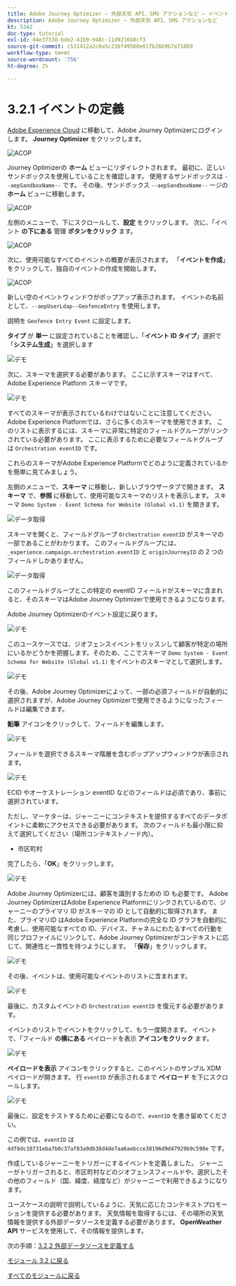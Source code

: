```yaml
---
title: Adobe Journey Optimizer – 外部天気 API、SMS アクションなど – イベントを定義
description: Adobe Journey Optimizer – 外部天気 API、SMS アクションなど
kt: 5342
doc-type: tutorial
exl-id: d4e37338-bde2-41b9-948c-11d9216b8cf3
source-git-commit: c531412a2c0a5c216f49560e01fb26b9b7e71869
workflow-type: tm+mt
source-wordcount: '756'
ht-degree: 2%

---
```


# 3.2.1 イベントの定義

[Adobe Experience Cloud](https://experience.adobe.com) に移動して、Adobe Journey Optimizerにログインします。 **Journey Optimizer** をクリックします。

![ACOP](./../../../modules/ajo-b2c/module3.1/images/acophome.png)

Journey Optimizerの **ホーム** ビューにリダイレクトされます。 最初に、正しいサンドボックスを使用していることを確認します。 使用するサンドボックスは `--aepSandboxName--` です。 その後、サンドボックス `--aepSandboxName--` ージの **ホーム** ビューに移動します。

![ACOP](./../../../modules/ajo-b2c/module3.1/images/acoptriglp.png)

左側のメニューで、下にスクロールして、**設定** をクリックします。 次に、「イベント **の下にある** 管理 **ボタンをクリック** ます。

![ACOP](./images/acopmenu.png)

次に、使用可能なすべてのイベントの概要が表示されます。 「**イベントを作成**」をクリックして、独自のイベントの作成を開始します。

![ACOP](./images/emptyevent.png)

新しい空のイベントウィンドウがポップアップ表示されます。
イベントの名前として、`--aepUserLdap--GeofenceEntry` を使用します。

説明を `Geofence Entry Event` に設定します。

**タイプ** が **単一** に設定されていることを確認し、「**イベント ID タイプ**」選択で「**システム生成**」を選択します

![デモ](./images/evname.png)

次に、スキーマを選択する必要があります。 ここに示すスキーマはすべて、Adobe Experience Platform スキーマです。

![デモ](./images/evschema.png)

すべてのスキーマが表示されているわけではないことに注意してください。 Adobe Experience Platformでは、さらに多くのスキーマを使用できます。
このリストに表示するには、スキーマに非常に特定のフィールドグループがリンクされている必要があります。 ここに表示するために必要なフィールドグループは `Orchestration eventID` です。

これらのスキーマがAdobe Experience Platformでどのように定義されているかを簡単に見てみましょう。

左側のメニューで、**スキーマ** に移動し、新しいブラウザータブで開きます。 **スキーマ** で、**参照** に移動して、使用可能なスキーマのリストを表示します。
スキーマ `Demo System - Event Schema for Website (Global v1.1)` を開きます。

![データ取得](./images/schemas.png)

スキーマを開くと、フィールドグループ `Orchestration eventID` がスキーマの一部であることがわかります。
このフィールドグループには、`_experience.campaign.orchestration.eventID` と `originJourneyID` の 2 つのフィールドしかありません。

![データ取得](./images/schemageo.png)

このフィールドグループとこの特定の eventID フィールドがスキーマに含まれると、そのスキーマはAdobe Journey Optimizerで使用できるようになります。

Adobe Journey Optimizerのイベント設定に戻ります。

![デモ](./images/evschema.png)

このユースケースでは、ジオフェンスイベントをリッスンして顧客が特定の場所にいるかどうかを把握します。そのため、ここでスキーマ `Demo System - Event Schema for Website (Global v1.1)` をイベントのスキーマとして選択します。

![デモ](./images/evschema1.png)

その後、Adobe Journey Optimizerによって、一部の必須フィールドが自動的に選択されますが、Adobe Journey Optimizerで使用できるようになったフィールドは編集できます。

**鉛筆** アイコンをクリックして、フィールドを編集します。

![デモ](./images/editfields.png)

フィールドを選択できるスキーマ階層を含むポップアップウィンドウが表示されます。

![デモ](./images/popup.png)

ECID やオーケストレーション eventID などのフィールドは必須であり、事前に選択されています。

ただし、マーケターは、ジャーニーにコンテキストを提供するすべてのデータポイントに柔軟にアクセスできる必要があります。 次のフィールドも最小限に抑えて選択してください（場所コンテキストノード内）。

- 市区町村

完了したら、「**OK**」をクリックします。

![デモ](./images/popupok.png)

Adobe Journey Optimizerには、顧客を識別するための ID も必要です。 Adobe Journey OptimizerはAdobe Experience Platformにリンクされているので、ジャーニーのプライマリ ID がスキーマの ID として自動的に取得されます。
また、プライマリID はAdobe Experience Platformの完全な ID グラフを自動的に考慮し、使用可能なすべての ID、デバイス、チャネルにわたるすべての行動を同じプロファイルにリンクして、Adobe Journey Optimizerがコンテキストに応じて、関連性と一貫性を持つようにします。 「**保存**」をクリックします。

![デモ](./images/eventidentifier.png)

その後、イベントは、使用可能なイベントのリストに含まれます。

![デモ](./images/eventlist.png)

最後に、カスタムイベントの `Orchestration eventID` を復元する必要があります。

イベントのリストでイベントをクリックして、もう一度開きます。
イベントで、「フィールド **の横にある** ペイロードを表示 **アイコンをクリック** ます。

![デモ](./images/fieldseyepayload.png)

**ペイロードを表示** アイコンをクリックすると、このイベントのサンプル XDM ペイロードが開きます。 行 `eventID` が表示されるまで **ペイロード** を下にスクロールします。

![デモ](./images/fieldseyepayloadev.png)

最後に、設定をテストするために必要になるので、`eventID` を書き留めてください。

この例では、`eventID` は `4df8dc10731eba7b0c37af83a9db38d4de7aa6aebcce38196d9d47929b9c598e` です。

作成しているジャーニーをトリガーにするイベントを定義しました。 ジャーニーがトリガーされると、市区町村などのジオフェンスフィールドや、選択したその他のフィールド（国、緯度、経度など）がジャーニーで利用できるようになります。

ユースケースの説明で説明しているように、天気に応じたコンテキストプロモーションを提供する必要があります。 天気情報を取得するには、その場所の天気情報を提供する外部データソースを定義する必要があります。 **OpenWeather API** サービスを使用して、その情報を提供します。

次の手順：[3.2.2 外部データソースを定義する ](./ex2.md)

[モジュール 3.2 に戻る](journey-orchestration-external-weather-api-sms.md)

[すべてのモジュールに戻る](../../../overview.md)
